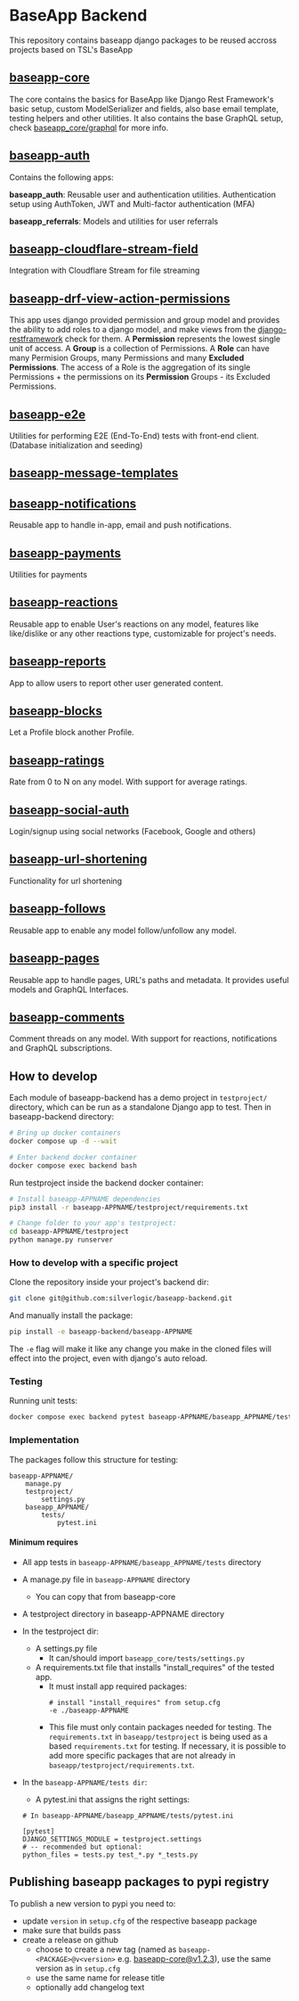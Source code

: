 # BaseApp Backend

This repository contains baseapp django packages to be reused accross projects based on TSL's BaseApp

## [baseapp-core](baseapp/baseapp_core)

The core contains the basics for BaseApp like Django Rest Framework's basic setup, custom ModelSerializer and fields, also base email template, testing helpers and other utilities. It also contains the base GraphQL setup, check [baseapp_core/graphql](baseapp/baseapp_core/graphql) for more info.

## [baseapp-auth](baseapp-auth)

Contains the following apps:

**baseapp_auth**: Reusable user and authentication utilities. Authentication setup using AuthToken, JWT and Multi-factor authentication (MFA)

**baseapp_referrals**: Models and utilities for user referrals

## [baseapp-cloudflare-stream-field](baseapp-cloudflare-stream-field)

Integration with Cloudflare Stream for file streaming

## [baseapp-drf-view-action-permissions](baseapp-drf-view-action-permissions)

This app uses django provided permission and group model and provides the ability to add roles to a django model, and make views from the [django-restframework](https://www.django-rest-framework.org/) check for them. A **Permission** represents the lowest single unit of access. A **Group** is a collection of Permissions. A **Role** can have many Permision Groups, many Permissions and many **Excluded Permissions**. The access of a Role is the aggregation of its single Permissions + the permissions on its **Permission** Groups - its Excluded Permissions.

## [baseapp-e2e](baseapp-e2e)

Utilities for performing E2E (End-To-End) tests with front-end client. (Database initialization and seeding)

## [baseapp-message-templates](baseapp-message-templates)

## [baseapp-notifications](baseapp/baseapp_notifications)

Reusable app to handle in-app, email and push notifications.

## [baseapp-payments](baseapp/baseapp_payments)

Utilities for payments

## [baseapp-reactions](baseapp/baseapp_reactions)

Reusable app to enable User's reactions on any model, features like like/dislike or any other reactions type, customizable for project's needs.

## [baseapp-reports](baseapp/baseapp_reports)

App to allow users to report other user generated content.

## [baseapp-blocks](baseapp/baseapp_blocks)

Let a Profile block another Profile.

## [baseapp-ratings](baseapp/baseapp_ratings)

Rate from 0 to N on any model. With support for average ratings.

## [baseapp-social-auth](baseapp-social-auth)

Login/signup using social networks (Facebook, Google and others)

## [baseapp-url-shortening](baseapp-url-shortening)

Functionality for url shortening

## [baseapp-follows](baseapp-follows)

Reusable app to enable any model follow/unfollow any model.

## [baseapp-pages](baseapp/baseapp_pages)

Reusable app to handle pages, URL's paths and metadata. It provides useful models and GraphQL Interfaces.

## [baseapp-comments](baseapp/baseapp_comments)

Comment threads on any model. With support for reactions, notifications and GraphQL subscriptions.

## How to develop

Each module of baseapp-backend has a demo project in `testproject/` directory, which can be run as a standalone Django app to test. Then in baseapp-backend directory:

```bash
# Bring up docker containers
docker compose up -d --wait

# Enter backend docker container
docker compose exec backend bash
```

Run testproject inside the backend docker container:

```bash
# Install baseapp-APPNAME dependencies
pip3 install -r baseapp-APPNAME/testproject/requirements.txt

# Change folder to your app's testproject:
cd baseapp-APPNAME/testproject
python manage.py runserver
```

### How to develop with a specific project

Clone the repository inside your project's backend dir:

```bash
git clone git@github.com:silverlogic/baseapp-backend.git
```

And manually install the package:

```bash
pip install -e baseapp-backend/baseapp-APPNAME
```

The `-e` flag will make it like any change you make in the cloned files will effect into the project, even with django's auto reload.

### Testing

Running unit tests:

```bash
docker compose exec backend pytest baseapp-APPNAME/baseapp_APPNAME/tests
```

### Implementation

The packages follow this structure for testing:

```
baseapp-APPNAME/
    manage.py
    testproject/
        settings.py
    baseapp_APPNAME/
        tests/
            pytest.ini
```

#### Minimum requires

- All app tests in `baseapp-APPNAME/baseapp_APPNAME/tests` directory
- A manage.py file in `baseapp-APPNAME` directory
  - You can copy that from baseapp-core
- A testproject directory in baseapp-APPNAME directory
- In the testproject dir:
  - A settings.py file
    - It can/should import `baseapp_core/tests/settings.py`
  - A requirements.txt file that installs "install_requires" of the tested app.
    - It must install app required packages:
      ```
      # install "install_requires" from setup.cfg
      -e ./baseapp-APPNAME
      ```
    - This file must only contain packages needed for testing. The `requirements.txt` in `baseapp/testproject` is being used as a based `requirements.txt` for testing. If necessary, it is possible to add more specific packages that are not already in `baseapp/testproject/requirements.txt`.
- In the `baseapp-APPNAME/tests dir`:

  - A pytest.ini that assigns the right settings:

  ```
  # In baseapp-APPNAME/baseapp_APPNAME/tests/pytest.ini

  [pytest]
  DJANGO_SETTINGS_MODULE = testproject.settings
  # -- recommended but optional:
  python_files = tests.py test_*.py *_tests.py
  ```

## Publishing baseapp packages to pypi registry

To publish a new version to pypi you need to:

- update `version` in `setup.cfg` of the respective baseapp package
- make sure that builds pass
- create a release on github
  - choose to create a new tag (named as `baseapp-<PACKAGE>@v<version>` e.g. baseapp-core@v1.2.3), use the same version as in `setup.cfg`
  - use the same name for release title
  - optionally add changelog text
